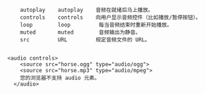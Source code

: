 <!DOCTYPE html>
<html lang="en">
<head>
    <meta charset="UTF-8">
    <meta name="viewport" content="width=device-width, initial-scale=1.0">
    <meta http-equiv="X-UA-Compatible" content="ie=edge">
    <title>Document</title>
</head>
<body>

        autoplay	autoplay	音频在就绪后马上播放。
        controls	controls	向用户显示音频控件（比如播放/暂停按钮）。
        loop	    loop	     每当音频结束时重新开始播放。
        muted	    muted	     音频输出为静音。
        src     	URL	        规定音频文件的 URL。


    <audio controls>
        <source src="horse.ogg" type="audio/ogg">
        <source src="horse.mp3" type="audio/mpeg">
        您的浏览器不支持 audio 元素。
      </audio>
</body>
</html>
